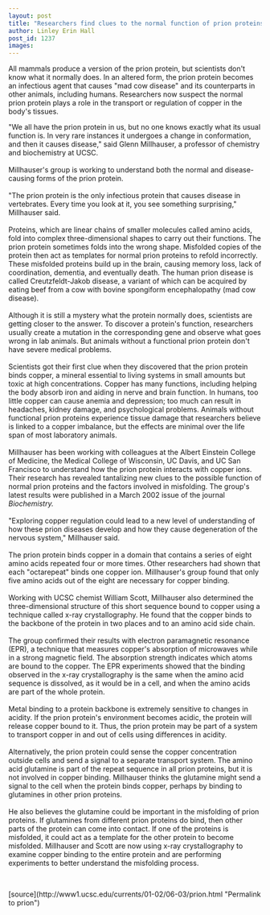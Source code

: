 ```yaml
---
layout: post
title: "Researchers find clues to the normal function of prion proteins"
author: Linley Erin Hall
post_id: 1237
images:
---
```


<p>
  All mammals produce a version of the prion protein, but scientists don't know what it normally does. In an altered form, the prion protein becomes an infectious agent that causes "mad cow disease" and its counterparts in other animals, including humans. Researchers now suspect the normal prion protein plays a role in the transport or regulation of copper in the body's tissues.
</p>"We all have the prion protein in us, but no one knows exactly what its usual function is. In very rare instances it undergoes a change in conformation, and then it causes disease," said Glenn Millhauser, a professor of chemistry and biochemistry at UCSC.<br>
<br>
Millhauser's group is working to understand both the normal and disease-causing forms of the prion protein.<br>
<br>
"The prion protein is the only infectious protein that causes disease in vertebrates. Every time you look at it, you see something surprising," Millhauser said.<br>
<br>
Proteins, which are linear chains of smaller molecules called amino acids, fold into complex three-dimensional shapes to carry out their functions. The prion protein sometimes folds into the wrong shape. Misfolded copies of the protein then act as templates for normal prion proteins to refold incorrectly. These misfolded proteins build up in the brain, causing memory loss, lack of coordination, dementia, and eventually death. The human prion disease is called Creutzfeldt-Jakob disease, a variant of which can be acquired by eating beef from a cow with bovine spongiform encephalopathy (mad cow disease).<br>
<br>
Although it is still a mystery what the protein normally does, scientists are getting closer to the answer. To discover a protein's function, researchers usually create a mutation in the corresponding gene and observe what goes wrong in lab animals. But animals without a functional prion protein don't have severe medical problems.<br>
<br>
Scientists got their first clue when they discovered that the prion protein binds copper, a mineral essential to living systems in small amounts but toxic at high concentrations. Copper has many functions, including helping the body absorb iron and aiding in nerve and brain function. In humans, too little copper can cause anemia and depression; too much can result in headaches, kidney damage, and psychological problems. Animals without functional prion proteins experience tissue damage that researchers believe is linked to a copper imbalance, but the effects are minimal over the life span of most laboratory animals.<br>
<br>
Millhauser has been working with colleagues at the Albert Einstein College of Medicine, the Medical College of Wisconsin, UC Davis, and UC San Francisco to understand how the prion protein interacts with copper ions. Their research has revealed tantalizing new clues to the possible function of normal prion proteins and the factors involved in misfolding. The group's latest results were published in a March 2002 issue of the journal <i>Biochemistry.</i><br>
<br>
"Exploring copper regulation could lead to a new level of understanding of how these prion diseases develop and how they cause degeneration of the nervous system," Millhauser said.<br>
<br>
The prion protein binds copper in a domain that contains a series of eight amino acids repeated four or more times. Other researchers had shown that each "octarepeat" binds one copper ion. Millhauser's group found that only five amino acids out of the eight are necessary for copper binding.<br>
<br>
Working with UCSC chemist William Scott, Millhauser also determined the three-dimensional structure of this short sequence bound to copper using a technique called x-ray crystallography. He found that the copper binds to the backbone of the protein in two places and to an amino acid side chain.<br>
<br>
The group confirmed their results with electron paramagnetic resonance (EPR), a technique that measures copper's absorption of microwaves while in a strong magnetic field. The absorption strength indicates which atoms are bound to the copper. The EPR experiments showed that the binding observed in the x-ray crystallography is the same when the amino acid sequence is dissolved, as it would be in a cell, and when the amino acids are part of the whole protein.<br>
<br>
Metal binding to a protein backbone is extremely sensitive to changes in acidity. If the prion protein's environment becomes acidic, the protein will release copper bound to it. Thus, the prion protein may be part of a system to transport copper in and out of cells using differences in acidity.<br>
<br>
Alternatively, the prion protein could sense the copper concentration outside cells and send a signal to a separate transport system. The amino acid glutamine is part of the repeat sequence in all prion proteins, but it is not involved in copper binding. Millhauser thinks the glutamine might send a signal to the cell when the protein binds copper, perhaps by binding to glutamines in other prion proteins.<br>
<br>
He also believes the glutamine could be important in the misfolding of prion proteins. If glutamines from different prion proteins do bind, then other parts of the protein can come into contact. If one of the proteins is misfolded, it could act as a template for the other protein to become misfolded. Millhauser and Scott are now using x-ray crystallography to examine copper binding to the entire protein and are performing experiments to better understand the misfolding process.
<p>
  <br>

</p>
<p>

</p>
[source](http://www1.ucsc.edu/currents/01-02/06-03/prion.html "Permalink to prion")
